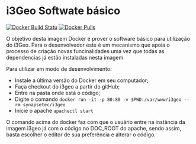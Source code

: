 # i3Geo Softwate básico 
[![Docker Build Statu](https://img.shields.io/docker/build/synapsetec/i3geo-base.svg)](https://hub.docker.com/r/synapsetec/i3geo-base/builds/)
[![Docker Pulls](https://img.shields.io/docker/pulls/synapsetec/i3geo-base.svg)](https://hub.docker.com/r/synapsetec/i3geo-base/builds/)

O objetivo desta imagem Docker é prover o software básico para utilização do i3Geo. Para o desenvolvedor este é um mecanismo que apoia o processo de criação novas funcinalidades uma vez que todas as dependencias já estão instaladas nesta imagem.

Para utilizar em modo de desenvolvimento:

*  Instale a última versão do Docker em seu computador;
*  Faça checkout do i3geo a partir do gitHub;
*  Entre na pasta onde está o código;
*  Digite o comando `docker run -it -p 80:80 -v $PWD:/var/www/i3geo --rm synapsetec/i3geo`
* Inicie o apache `apachectl start`

O comando acima do docker faz com que o usuário entre na instância da imagem i3geo já com o código no DOC_ROOT do apache, sendo assim, basta escolher o editor de sua preferência e alterar o código.